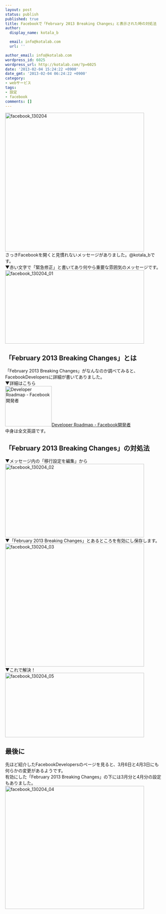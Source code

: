```yaml
---
layout: post
status: publish
published: true
title: Facebookで「February 2013 Breaking Changes」と表示された時の対処法
author:
  display_name: kotala_b

  email: info@kotalab.com
  url: ''

author_email: info@kotalab.com
wordpress_id: 6025
wordpress_url: http://kotalab.com/?p=6025
date: '2013-02-04 15:24:22 +0900'
date_gmt: '2013-02-04 06:24:22 +0900'
category:
- webサービス
tags:
- 設定
- facebook
comments: []
---
```

<p><img src="http://kotalab.com/wp-content/uploads/facebook_130204-448x448.png" alt="facebook_130204" width="448" height="448" class="alignnone size-large wp-image-6032" /><br />
さっきFacebookを開くと見慣れないメッセージがありました。@kotala_bです。<br />
▼赤い文字で「緊急修正」と書いてあり何やら重要な雰囲気のメッセージです。<br />
<img src="http://kotalab.com/wp-content/uploads/facebook_130204_01-448x237.jpg" alt="facebook_130204_01" width="448" height="237" class="alignnone size-large wp-image-6028" /><br />
<!--more--></p>
<h2>「February 2013 Breaking Changes」とは</h2>
<p>「February 2013 Breaking Changes」がなんなのか調べてみると、FacebookDevelopersに詳細が書いてありました。<br />
▼詳細はこちら<br />
<a href="http://developers.facebook.com/roadmap/" target="_blank"><img  class="alignleft" src="http://capture.heartrails.com/150x130?http://developers.facebook.com/roadmap/" alt="Developer Roadmap - Facebook開発者" width="150" height="130" /></a><a href="http://developers.facebook.com/roadmap/" target="_blank">Developer Roadmap - Facebook開発者</a><a href="http://b.hatena.ne.jp/entry/http://developers.facebook.com/roadmap/" target="_blank"><img border="0" src="http://b.hatena.ne.jp/entry/image/http://developers.facebook.com/roadmap/" alt="" /></a><br style="clear:both;" />中身は全文英語です。</p>
<h2>「February 2013 Breaking Changes」の対処法</h2>
<p>▼メッセージ内の「移行設定を編集」から<br />
<img src="http://kotalab.com/wp-content/uploads/facebook_130204_02-448x237.jpg" alt="facebook_130204_02" width="448" height="237" class="alignnone size-large wp-image-6029" /><br />
▼「February 2013 Breaking Changes」とあるところを有効にし保存します。<br />
<img src="http://kotalab.com/wp-content/uploads/facebook_130204_03-448x397.jpg" alt="facebook_130204_03" width="448" height="397" class="alignnone size-large wp-image-6027" /><br />
▼これで解決！<br />
<img src="http://kotalab.com/wp-content/uploads/facebook_130204_05-448x208.jpg" alt="facebook_130204_05" width="448" height="208" class="alignnone size-large wp-image-6030" /></p>
<h2>最後に</h2>
<p>先ほど紹介したFacebookDevelopersのページを見ると、3月6日と4月3日にも何らかの変更があるようです。<br />
有効にした「February 2013 Breaking Changes」の下には3月分と4月分の設定もありました。<br />
<img src="http://kotalab.com/wp-content/uploads/facebook_130204_04-448x397.jpg" alt="facebook_130204_04" width="448" height="397" class="alignnone size-large wp-image-6026" /></p>
